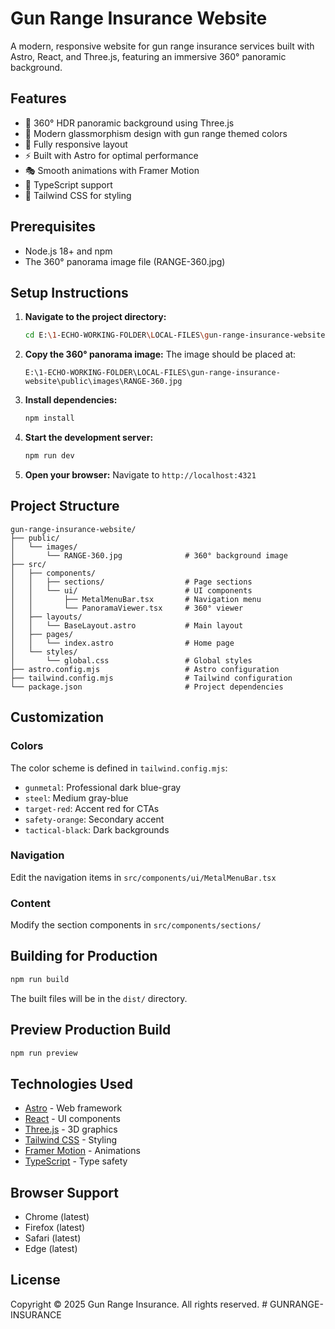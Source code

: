 # Gun Range Insurance Website

A modern, responsive website for gun range insurance services built with Astro, React, and Three.js, featuring an immersive 360° panoramic background.

## Features

- 🎯 360° HDR panoramic background using Three.js
- 🎨 Modern glassmorphism design with gun range themed colors
- 📱 Fully responsive layout
- ⚡ Built with Astro for optimal performance
- 🎭 Smooth animations with Framer Motion
- 🔧 TypeScript support
- 🎪 Tailwind CSS for styling

## Prerequisites

- Node.js 18+ and npm
- The 360° panorama image file (RANGE-360.jpg)

## Setup Instructions

1. **Navigate to the project directory:**
   ```bash
   cd E:\1-ECHO-WORKING-FOLDER\LOCAL-FILES\gun-range-insurance-website
   ```

2. **Copy the 360° panorama image:**
   The image should be placed at:
   ```
   E:\1-ECHO-WORKING-FOLDER\LOCAL-FILES\gun-range-insurance-website\public\images\RANGE-360.jpg
   ```

3. **Install dependencies:**
   ```bash
   npm install
   ```

4. **Start the development server:**
   ```bash
   npm run dev
   ```

5. **Open your browser:**
   Navigate to `http://localhost:4321`

## Project Structure

```
gun-range-insurance-website/
├── public/
│   └── images/
│       └── RANGE-360.jpg              # 360° background image
├── src/
│   ├── components/
│   │   ├── sections/                  # Page sections
│   │   └── ui/                        # UI components
│   │       ├── MetalMenuBar.tsx       # Navigation menu
│   │       └── PanoramaViewer.tsx     # 360° viewer
│   ├── layouts/
│   │   └── BaseLayout.astro           # Main layout
│   ├── pages/
│   │   └── index.astro                # Home page
│   └── styles/
│       └── global.css                 # Global styles
├── astro.config.mjs                   # Astro configuration
├── tailwind.config.mjs                # Tailwind configuration
└── package.json                       # Project dependencies
```

## Customization

### Colors
The color scheme is defined in `tailwind.config.mjs`:
- `gunmetal`: Professional dark blue-gray
- `steel`: Medium gray-blue
- `target-red`: Accent red for CTAs
- `safety-orange`: Secondary accent
- `tactical-black`: Dark backgrounds

### Navigation
Edit the navigation items in `src/components/ui/MetalMenuBar.tsx`

### Content
Modify the section components in `src/components/sections/`

## Building for Production

```bash
npm run build
```

The built files will be in the `dist/` directory.

## Preview Production Build

```bash
npm run preview
```

## Technologies Used

- [Astro](https://astro.build/) - Web framework
- [React](https://reactjs.org/) - UI components
- [Three.js](https://threejs.org/) - 3D graphics
- [Tailwind CSS](https://tailwindcss.com/) - Styling
- [Framer Motion](https://www.framer.com/motion/) - Animations
- [TypeScript](https://www.typescriptlang.org/) - Type safety

## Browser Support

- Chrome (latest)
- Firefox (latest)
- Safari (latest)
- Edge (latest)

## License

Copyright © 2025 Gun Range Insurance. All rights reserved.
#   G U N R A N G E - I N S U R A N C E  
 